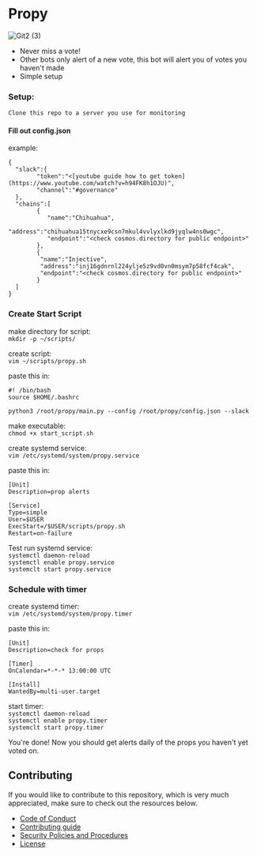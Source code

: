 # Propy

![Git2 (3)](https://user-images.githubusercontent.com/111542162/230439615-5937dd0a-4945-4279-abbf-8950cfddf0d5.png)

[discord invite]: https://discord.com/invite/tSxyyCWgYX
[discord badge]: https://img.shields.io/discord/908044702794801233
[twitter handle]: https://img.shields.io/twitter/follow/WhiteWhaleDefi.svg?style=social&label=Follow
[twitter badge]: https://twitter.com/intent/follow?screen_name=WhiteWhaleDefi

- Never miss a vote!
- Other bots only alert of a new vote, this bot will alert you of votes you haven't made
- Simple setup


### Setup:

`Clone this repo to a server you use for monitoring`

#### Fill out config.json
example: 
```
{
  "slack":{
        "token":"<[youtube guide how to get token](https://www.youtube.com/watch?v=h94FK8h1OJU)",
        "channel":"#governance"
  },
  "chains":[
        {
           "name":"Chihuahua",
           "address":"chihuahua15tnycxe9csn7mkul4vvlyxlkd9jyqlw4ns0wgc",
           "endpoint":"<check cosmos.directory for public endpoint>"
        },
        {
         "name":"Injective",
         "address":"inj16gdnrnl224ylje5z9vd0vn0msym7p58fcf4cak",
         "endpoint":"<check cosmos.directory for public endpoint>"
        }
  ]
}
```

### Create Start Script

make directory for script:  
`mkdir -p ~/scripts/`  

create script:  
`vim ~/scripts/propy.sh`  

paste this in:  
```
#! /bin/bash
source $HOME/.bashrc

python3 /root/propy/main.py --config /root/propy/config.json --slack
```

make executable:  
`chmod +x start_script.sh `


create systemd service:  
`vim /etc/systemd/system/propy.service`

paste this in:  
```
[Unit]
Description=prop alerts

[Service]
Type=simple
User=$USER
ExecStart=/$USER/scripts/propy.sh
Restart=on-failure
```

Test run systemd service:  
`systemctl daemon-reload`  
`systemctl enable propy.service`   
`systemclt start propy.service`  

### Schedule with timer  

create systemd timer:  
`vim /etc/systemd/system/propy.timer`

paste this in:  
```
[Unit]
Description=check for props

[Timer]
OnCalendar=*-*-* 13:00:00 UTC

[Install]
WantedBy=multi-user.target
```

start timer:  
`systemctl daemon-reload`  
`systemctl enable propy.timer`  
`systemclt start propy.timer`  


You're done! Now you should get alerts daily of the props you haven't yet voted on. 

## Contributing
If you would like to contribute to this repository, which is very much appreciated, make sure to check out the resources below. 
- [Code of Conduct](./docs/CODE_OF_CONDUCT.md)
- [Contributing guide](./docs/CONTRIBUTING.md)
- [Security Policies and Procedures](./docs/SECURITY.md)
- [License](./LICENSE)

